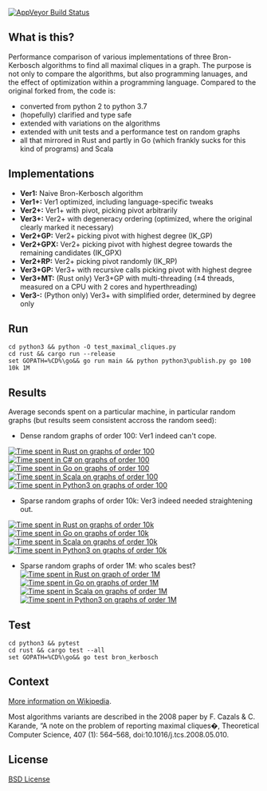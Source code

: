 [![AppVeyor Build Status](https://ci.appveyor.com/api/projects/status/github/ssomers/bron-kerbosch?svg=true&branch=master)](https://ci.appveyor.com/project/ssomers/bron-kerbosch)

## What is this?

Performance comparison of various implementations of three Bron-Kerbosch algorithms to find all maximal cliques in a graph.
The purpose is not only to compare the algorithms, but also programming lanuages, and the effect of optimization within a programming language.
Compared to the original forked from, the code is:
* converted from python 2 to python 3.7
* (hopefully) clarified and type safe
* extended with variations on the algorithms
* extended with unit tests and a performance test on random graphs
* all that mirrored in Rust and partly in Go (which frankly sucks for this kind of programs) and Scala

## Implementations

* **Ver1:** Naive Bron-Kerbosch algorithm
* **Ver1+:** Ver1 optimized, including language-specific tweaks
* **Ver2+:** Ver1+ with pivot, picking pivot arbitrarily
* **Ver3+:** Ver2+ with degeneracy ordering (optimized, where the original clearly marked it necessary)
* **Ver2+GP:** Ver2+ picking pivot with highest degree (IK\_GP)
* **Ver2+GPX:** Ver2+ picking pivot with highest degree towards the remaining candidates (IK\_GPX)
* **Ver2+RP:** Ver2+ picking pivot randomly (IK\_RP)
* **Ver3+GP:** Ver3+ with recursive calls picking pivot with highest degree
* **Ver3+MT:** (Rust only) Ver3+GP with multi-threading (±4 threads, measured on a CPU with 2 cores and hyperthreading)
* **Ver3-:** (Python only) Ver3+ with simplified order, determined by degree only

## Run

    cd python3 && python -O test_maximal_cliques.py
    cd rust && cargo run --release
    set GOPATH=%CD%\go&& go run main && python python3\publish.py go 100 10k 1M

## Results

Average seconds spent on a particular machine, in particular random graphs (but results seem consistent accross the random seed):

* Dense random graphs of order 100: Ver1 indeed can't cope.

[![Time spent in Rust on graphs of order 100](https://plot.ly/~stein.somers/153.png?share_key=AvQmqLCv53BIi1Hj30a8Dd "View interactively")](https://plot.ly/~stein.somers/153/?share_key=AvQmqLCv53BIi1Hj30a8Dd)
[![Time spent in C# on graphs of order 100](https://plot.ly/~stein.somers/237.png?share_key=DqinsfUmGJVNhW9jPg5r4S "View interactively")](https://plot.ly/~stein.somers/237/?share_key=DqinsfUmGJVNhW9jPg5r4S)
[![Time spent in Go on graphs of order 100](https://plot.ly/~stein.somers/183.png?share_key=WseMiu6UJZgAKyQvTF2bJp "View interactively")](https://plot.ly/~stein.somers/183/?share_key=WseMiu6UJZgAKyQvTF2bJp)
[![Time spent in Scala on graphs of order 100](https://plot.ly/~stein.somers/197.png?share_key=F33K579eKLzY0A7fSherUI "View interactively")](https://plot.ly/~stein.somers/197/?share_key=F33K579eKLzY0A7fSherUI)
[![Time spent in Python3 on graphs of order 100](https://plot.ly/~stein.somers/157.png?share_key=FMnLKjdaEhpyZlGG6nH09O "View interactively")](https://plot.ly/~stein.somers/157/?share_key=FMnLKjdaEhpyZlGG6nH09O)

* Sparse random graphs of order 10k: Ver3 indeed needed straightening out.

[![Time spent in Rust on graphs of order 10k](https://plot.ly/~stein.somers/124.png?share_key=IFDVpkT7WiFl8n2Cc8Tjnj "View interactively")](https://plot.ly/~stein.somers/124/?share_key=IFDVpkT7WiFl8n2Cc8Tjnj)
[![Time spent in Go on graphs of order 10k](https://plot.ly/~stein.somers/187.png?share_key=EtNe8FbmD8BwrxBaC7dHBt "View interactively")](https://plot.ly/~stein.somers/187/?share_key=EtNe8FbmD8BwrxBaC7dHBt)
[![Time spent in Scala on graphs of order 10k](https://plot.ly/~stein.somers/199.png?share_key=ZM9Igh4glwfW0rFVJFzf3s "View interactively")](https://plot.ly/~stein.somers/199/?share_key=ZM9Igh4glwfW0rFVJFzf3s)
[![Time spent in Python3 on graphs of order 10k](https://plot.ly/~stein.somers/128.png?share_key=8AATmcjFpdY0onO7L9nmad "View interactively")](https://plot.ly/~stein.somers/128/?share_key=8AATmcjFpdY0onO7L9nmad)

* Sparse random graphs of order 1M: who scales best?
[![Time spent in Rust on graph of order 1M](https://plot.ly/~stein.somers/155.png?share_key=n5CnokKbHg9fwfBXyyUMOU "View interactively")](https://plot.ly/~stein.somers/155/?share_key=n5CnokKbHg9fwfBXyyUMOU)
[![Time spent in Go on graphs of order 1M](https://plot.ly/~stein.somers/189.png?share_key=55O2tqyLcqoFVfH89tWesI "View interactively")](https://plot.ly/~stein.somers/189/?share_key=55O2tqyLcqoFVfH89tWesI)
[![Time spent in Scala on graphs of order 1M](https://plot.ly/~stein.somers/201.png?share_key=pAZbwXAIC0C96nD9WP38yl "View interactively")](https://plot.ly/~stein.somers/201/?share_key=pAZbwXAIC0C96nD9WP38yl)
[![Time spent in Python3 on graphs of order 1M](https://plot.ly/~stein.somers/213.png?share_key=FNQg1eSkoQaxjuw5yoEwNJ "View interactively")](https://plot.ly/~stein.somers/213/?share_key=FNQg1eSkoQaxjuw5yoEwNJ")

## Test
    
    cd python3 && pytest
    cd rust && cargo test --all
    set GOPATH=%CD%\go&& go test bron_kerbosch

## Context

[More information on Wikipedia](http://en.wikipedia.org/wiki/Bron-Kerbosch_algorithm).

Most algorithms variants are described in the 2008 paper by F. Cazals & C. Karande, “A note on the problem of reporting maximal cliques�, Theoretical Computer Science, 407 (1): 564–568, doi:10.1016/j.tcs.2008.05.010.

## License

[BSD License](http://opensource.org/licenses/BSD-3-Clause)
